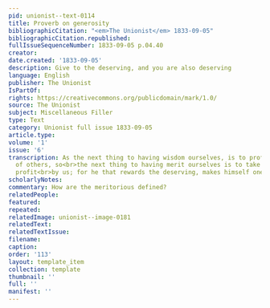 ```yaml
---
pid: unionist--text-0114
title: Proverb on generosity
bibliographicCitation: "<em>The Unionist</em> 1833-09-05"
bibliographicCitation.republished: 
fullIssueSequenceNumber: 1833-09-05 p.04.40
creator: 
date.created: '1833-09-05'
description: Give to the deserving, and you are also deserving
language: English
publisher: The Unionist
IsPartOf: 
rights: https://creativecommons.org/publicdomain/mark/1.0/
source: The Unionist
subject: Miscellaneous Filler
type: Text
category: Unionist full issue 1833-09-05
article.type: 
volume: '1'
issue: '6'
transcription: As the next thing to having wisdom ourselves, is to profit by that
  of others, so<br>the next thing to having merit ourselves is to take care the meritorious
  profit<br>by us; for he that rewards the deserving, makes himself one of that number.<br>
scholarlyNotes: 
commentary: How are the meritorious defined?
relatedPeople: 
featured: 
repeated: 
relatedImage: unionist--image-0181
relatedText: 
relatedTextIssue: 
filename: 
caption: 
order: '113'
layout: template_item
collection: template
thumbnail: ''
full: ''
manifest: ''
---
```

